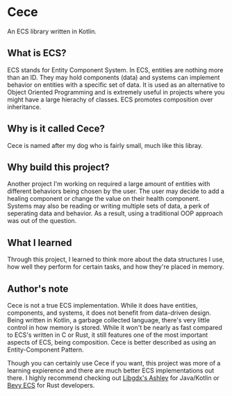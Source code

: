 # Cece
An ECS library written in Kotlin.

## What is ECS?
ECS stands for Entity Component System. In ECS, entities are nothing more than an ID. They may hold components (data) and systems can implement behavior on entities with a specific set of data. It is used as an alternative to Object Oriented Programming and is extremely useful in projects where you might have a large hierachy of classes. ECS promotes composition over inheritance.

## Why is it called Cece?
Cece is named after my dog who is fairly small, much like this libray.

## Why build this project?
Another project I'm working on required a large amount of entities with different behaviors being chosen by the user. The user may decide to add a healing component or change the value on their health component. Systems may also be reading or writing multiple sets of data, a perk of seperating data and behavior. As a result, using a traditional OOP approach was out of the question.

## What I learned
Through this project, I learned to think more about the data structures I use, how well they perform for certain tasks, and how they're placed in memory.

## Author's note
Cece is not a true ECS implementation. While it does have entities, components, and systems, it does not benefit from data-driven design. Being written in Kotlin, a garbage collected language, there's very little control in how memory is stored. While it won't be nearly as fast compared to ECS's written in C or Rust, it still features one of the most important aspects of ECS, being composition. Cece is better described as using an Entity-Component Pattern.

Though you can certainly use Cece if you want, this project was more of a learning expierence and there are much better ECS implementations out there. I highly recommend checking out [Libgdx's Ashley](https://github.com/libgdx/ashley/wiki) for Java/Kotlin or [Bevy ECS](https://github.com/bevyengine/bevy/tree/main/crates/bevy_ecs) for Rust developers. 
